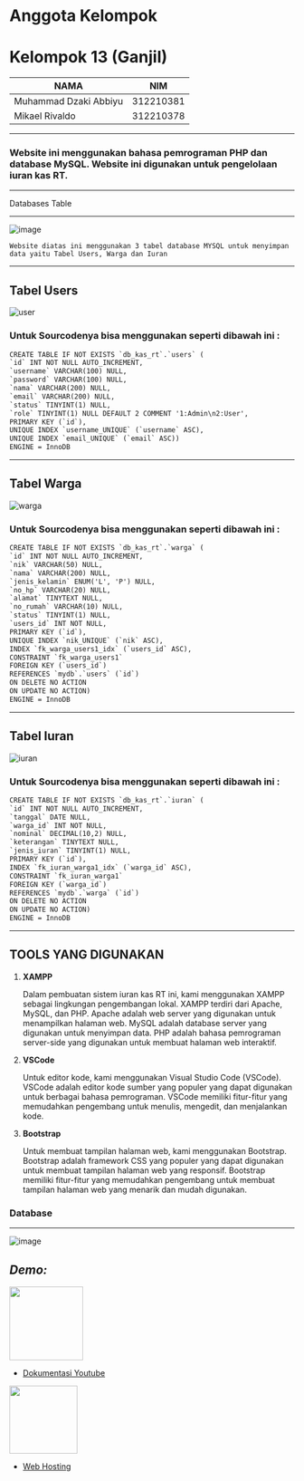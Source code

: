 # Anggota Kelompok

# Kelompok 13 (Ganjil) 

| NAMA  | NIM | 
| ------------- | ------------- | 
| Muhammad Dzaki Abbiyu | 312210381  |
| Mikael Rivaldo | 312210378 |

----
### Website ini menggunakan bahasa pemrograman PHP dan database MySQL. Website ini digunakan untuk pengelolaan iuran kas RT.

----

Databases Table

----

![image](https://github.com/MikaelRivaldo/Pengelolaan_Iuran_Kas_RT/assets/115770247/74d5e271-b02c-4553-941b-949af9f80114)

`Website diatas ini menggunakan 3 tabel database MYSQL untuk menyimpan data yaitu Tabel Users, Warga dan Iuran`

----

## Tabel Users

![user](https://github.com/MikaelRivaldo/Pengelolaan_Iuran_Kas_RT/assets/115770247/9a743b7c-1444-4861-a07c-60348255f8a3)

### Untuk Sourcodenya bisa menggunakan seperti dibawah ini :

```html
CREATE TABLE IF NOT EXISTS `db_kas_rt`.`users` (
`id` INT NOT NULL AUTO_INCREMENT,
`username` VARCHAR(100) NULL,
`password` VARCHAR(100) NULL,
`nama` VARCHAR(200) NULL,
`email` VARCHAR(200) NULL,
`status` TINYINT(1) NULL,
`role` TINYINT(1) NULL DEFAULT 2 COMMENT '1:Admin\n2:User',
PRIMARY KEY (`id`),
UNIQUE INDEX `username_UNIQUE` (`username` ASC),
UNIQUE INDEX `email_UNIQUE` (`email` ASC))
ENGINE = InnoDB
```
----

 ## Tabel Warga

![warga](https://github.com/MikaelRivaldo/Pengelolaan_Iuran_Kas_RT/assets/115770247/9b54b903-158f-404a-a598-1bbc3047441e)

### Untuk Sourcodenya bisa menggunakan seperti dibawah ini :

```html
CREATE TABLE IF NOT EXISTS `db_kas_rt`.`warga` (
`id` INT NOT NULL AUTO_INCREMENT,
`nik` VARCHAR(50) NULL,
`nama` VARCHAR(200) NULL,
`jenis_kelamin` ENUM('L', 'P') NULL,
`no_hp` VARCHAR(20) NULL,
`alamat` TINYTEXT NULL,
`no_rumah` VARCHAR(10) NULL,
`status` TINYINT(1) NULL,
`users_id` INT NOT NULL,
PRIMARY KEY (`id`),
UNIQUE INDEX `nik_UNIQUE` (`nik` ASC),
INDEX `fk_warga_users1_idx` (`users_id` ASC),
CONSTRAINT `fk_warga_users1`
FOREIGN KEY (`users_id`)
REFERENCES `mydb`.`users` (`id`)
ON DELETE NO ACTION
ON UPDATE NO ACTION)
ENGINE = InnoDB
```

---

## Tabel Iuran

![iuran](https://github.com/MikaelRivaldo/Pengelolaan_Iuran_Kas_RT/assets/115770247/7240f7d2-756b-46bc-ac69-0ed57c882a6e)

### Untuk Sourcodenya bisa menggunakan seperti dibawah ini :

```html
CREATE TABLE IF NOT EXISTS `db_kas_rt`.`iuran` (
`id` INT NOT NULL AUTO_INCREMENT,
`tanggal` DATE NULL,
`warga_id` INT NOT NULL,
`nominal` DECIMAL(10,2) NULL,
`keterangan` TINYTEXT NULL,
`jenis_iuran` TINYINT(1) NULL,
PRIMARY KEY (`id`),
INDEX `fk_iuran_warga1_idx` (`warga_id` ASC),
CONSTRAINT `fk_iuran_warga1`
FOREIGN KEY (`warga_id`)
REFERENCES `mydb`.`warga` (`id`)
ON DELETE NO ACTION
ON UPDATE NO ACTION)
ENGINE = InnoDB
```

---

## TOOLS YANG DIGUNAKAN

1. **XAMPP**

   Dalam pembuatan sistem iuran kas RT ini, kami menggunakan XAMPP sebagai lingkungan pengembangan lokal. XAMPP terdiri dari Apache, MySQL, dan PHP. Apache adalah web server yang digunakan untuk menampilkan halaman web. MySQL adalah database server yang digunakan untuk menyimpan data. PHP adalah bahasa pemrograman server-side yang digunakan untuk membuat halaman web interaktif.

2. **VSCode**

   Untuk editor kode, kami menggunakan Visual Studio Code (VSCode). VSCode adalah editor kode sumber yang populer yang dapat digunakan untuk berbagai bahasa pemrograman. VSCode memiliki fitur-fitur yang memudahkan pengembang untuk menulis, mengedit, dan menjalankan kode.

3. **Bootstrap**

   Untuk membuat tampilan halaman web, kami menggunakan Bootstrap. Bootstrap adalah framework CSS yang populer yang dapat digunakan untuk membuat tampilan halaman web yang responsif. Bootstrap memiliki fitur-fitur yang memudahkan pengembang untuk membuat tampilan halaman web yang menarik dan mudah digunakan.

### Database
----

![image](https://github.com/MikaelRivaldo/Pengelolaan_Iuran_Kas_RT/assets/115770247/d71ff985-5390-4b4c-88c9-e16328fb1ce2)


## **_Demo:_**

<img src=https://download.logo.wine/logo/YouTube/YouTube-Logo.wine.png width="130px">

- [Dokumentasi Youtube]()

<img src=https://res.cloudinary.com/practicaldev/image/fetch/s--ux15-5qy--/c_imagga_scale,f_auto,fl_progressive,h_1080,q_auto,w_1080/https://dev-to-uploads.s3.amazonaws.com/i/a12tj8n6facp0kt0xb0n.jpeg width="120px">


- [Web Hosting]()
